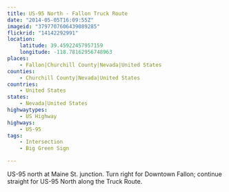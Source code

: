 ```yaml
---
title: US-95 North - Fallon Truck Route
date: "2014-05-05T16:09:55Z"
imageid: "3797707606439089285"
flickrid: "14142292991"
location:
    latitude: 39.45922457957159
    longitude: -118.78162956748963
places:
    - Fallon|Churchill County|Nevada|United States
counties:
    - Churchill County|Nevada|United States
countries:
    - United States
states:
    - Nevada|United States
highwaytypes:
    - US Highway
highways:
    - US-95
tags:
    - Intersection
    - Big Green Sign

---
```

US-95 north at Maine St. junction.  Turn right for Downtown Fallon; continue straight for US-95 North along the Truck Route. 